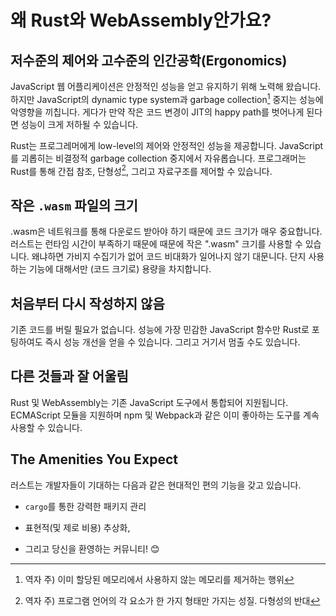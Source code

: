 # 왜 Rust와 WebAssembly안가요?

## 저수준의 제어와 고수준의 인간공학(Ergonomics)

JavaScript 웹 어플리케이션은 안정적인 성능을 얻고 유지하기 위해 노력해 왔습니다.
하지만 JavaScript의 dynamic type system과 garbage collection[^1] 중지는 성능에 악영향을 끼칩니다.
게다가 만약 작은 코드 변경이 JIT의 happy path를 벗어나게 된다면 성능이 크게 저하될 수 있습니다.

<!-- JavaScript Web applications struggle to attain and retain reliable performance.
JavaScript's dynamic type system and garbage collection pauses don't help.
Seemingly small code changes can result in drastic performance regressions if
you accidentally wander off the JIT's happy path. -->

Rust는 프로그레머에게 low-level의 제어와 안정적인 성능을 제공합니다.  JavaScript를 괴롭히는 비결정적 garbage collection 중지에서 자유롭습니다. 
프로그래머는 Rust를 통해 간접 참조, 단형성[^2], 그리고 자료구조를 제어할 수 있습니다. 

<!-- Rust gives programmers low-level control and reliable performance. It is free
from the non-deterministic garbage collection pauses that plague JavaScript.
Programmers have control over indirection, monomorphization, and memory layout. -->

## 작은 `.wasm` 파일의 크기

.wasm은 네트워크를 통해 다운로드 받아야 하기 때문에 코드 크기가 매우 중요합니다.
러스트는 런타임 시간이 부족하기 때문에 때문에 작은 ".wasm" 크기를 사용할 수 있습니다. 왜냐하면 가비지 수집기가 없어 코드 비대화가 일어나지 않기 대문니다.
단지 사용하는 기능에 대해서만 (코드 크기로) 용량을 차지합니다.

<!-- Code size is incredibly important since the `.wasm` must be downloaded over the
network. Rust lacks a runtime, enabling small `.wasm` sizes because there is no
extra bloat included like a garbage collector. You only pay (in code size) for
the functions you actually use. -->

## 처음부터 다시 작성하지 않음
<!-- ## Do *Not* Rewrite Everything -->

기존 코드를 버릴 필요가 없습니다. 성능에 가장 민감한 JavaScript 함수만 Rust로 포팅하여도 즉시 성능 개선을 얻을 수 있습니다. 그리고 거기서 멈출 수도 있습니다.
<!-- Existing code bases don't need to be thrown away. You can start by porting your
most performance-sensitive JavaScript functions to Rust to gain immediate
benefits. And you can even stop there if you want to. -->

## 다른 것들과 잘 어울림
<!-- ## Plays Well With Others -->

Rust 및 WebAssembly는 기존 JavaScript 도구에서 통합되어 지원됩니다.
ECMAScript 모듈을 지원하며 npm 및 Webpack과 같은 이미 좋아하는 도구를 계속 사용할 수 있습니다.
<!-- Rust and WebAssembly integrates with existing JavaScript tooling. It supports
ECMAScript modules and you can continue using the tooling you already love, like
npm and Webpack. -->

## The Amenities You Expect

러스트는 개발자들이 기대하는 다음과 같은 현대적인 편의 기능을 갖고 있습니다.

* `cargo`를 통한 강력한 패키지 관리

* 표현적(및 제로 비용) 추상화,

* 그리고 당신을 환영하는 커뮤니티! 😊

<!-- Rust has the modern amenities that developers have come to expect, such as:

* strong package management with `cargo`,

* expressive (and zero-cost) abstractions,

* and a welcoming community! 😊 -->

[^1]: 역자 주) 이미 할당된 메모리에서 사용하지 않는 메모리를 제거하는 행위

[^2]: 역자 주) 프로그램 언어의 각 요소가 한 가지 형태만 가지는 성질. 다형성의 반대